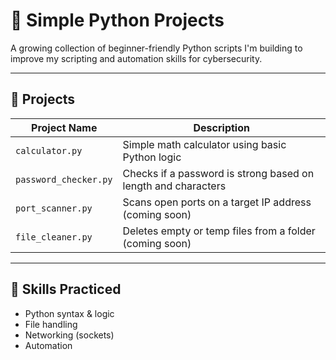 # 🐍 Simple Python Projects

A growing collection of beginner-friendly Python scripts I'm building to improve my scripting and automation skills for cybersecurity.

---

## 🧪 Projects

| Project Name           | Description |
|------------------------|-------------|
| `calculator.py`        | Simple math calculator using basic Python logic |
| `password_checker.py`  | Checks if a password is strong based on length and characters |
| `port_scanner.py`      | Scans open ports on a target IP address (coming soon) |
| `file_cleaner.py`      | Deletes empty or temp files from a folder (coming soon) |

---

## 🧠 Skills Practiced
- Python syntax & logic
- File handling
- Networking (sockets)
- Automation
